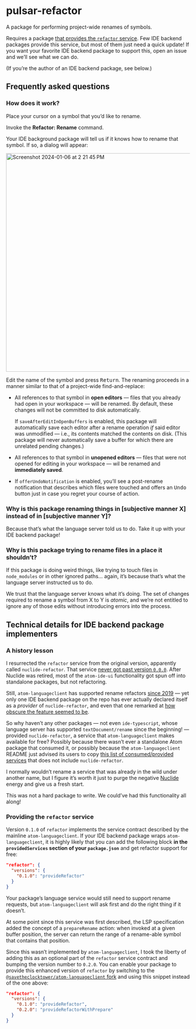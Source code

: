 # pulsar-refactor

A package for performing project-wide renames of symbols.

Requires a package [that provides the `refactor` service](https://web.pulsar-edit.dev/packages?serviceType=provided&service=refactor). Few IDE backend packages provide this service,  but most of them just need a quick update! If you want your favorite IDE backend package to support this, open an issue and we’ll see what we can do.

(If you’re the author of an IDE backend package, see below.)

## Frequently asked questions

### How does it work?

Place your cursor on a symbol that you’d like to rename.

Invoke the **Refactor: Rename** command.

Your IDE background package will tell us if it knows how to rename that symbol. If so, a dialog will appear:

<p><img width="598" alt="Screenshot 2024-01-06 at 2 21 45 PM" src="https://github.com/pulsar-edit/pulsar/assets/3450/db4c344d-9331-4a2a-bf06-430ca34e90d3"></p>

Edit the name of the symbol and press <kbd>Return</kbd>. The renaming proceeds in a manner similar to that of a project-wide find-and-replace:

* All references to that symbol in **open editors** — files that you already had open in your workspace — will be renamed. By default, these changes will not be committed to disk automatically.

  If `saveAfterEditInOpenBuffers` is enabled, this package will automatically save each editor after a rename operation _if_ said editor was unmodified — i.e., its contents matched the contents on disk. (This package will never automatically save a buffer for which there are unrelated pending changes.)

* All references to that symbol in **unopened editors** — files that were not opened for editing in your workspace — wil be renamed and **immediately saved**.

* If `offerUndoNotification` is enabled, you’ll see a post-rename notification that describes which files were touched and offers an <kbd>Undo</kbd> button just in case you regret your course of action.

### Why is this package renaming things in [subjective manner X] instead of in [subjective manner Y]?

Because that’s what the language server told us to do. Take it up with your IDE backend package!

### Why is this package trying to rename files in a place it shouldn’t?

If this package is doing weird things, like trying to touch files in `node_modules` or in other ignored paths… again, it’s because that’s what the language server instructed us to do.

We trust that the language server knows what it’s doing. The set of changes required to rename a symbol from X to Y is _atomic_, and we’re not entitled to ignore any of those edits without introducing errors into the process.

## Technical details for IDE backend package implementers

### A history lesson

I resurrected the `refactor` service from the original version, apparently called `nuclide-refactor`. That service [never got past version `0.0.0`](https://github.com/facebookarchive/atom-ide-ui/blob/710f8477607d3788aeadcbdd55079925241ce40d/modules/atom-ide-ui/pkg/atom-ide-refactor/package.json). After Nuclide was retired, most of the `atom-ide-ui` functionality got spun off into standalone packages, but not refactoring.

Still, `atom-languageclient` has supported rename refactors [since 2019](https://github.com/atom/atom-languageclient/pull/270) — yet only one IDE backend package on the repo has ever actually declared itself as a _provider_ of `nuclide-refactor`, and even that one remarked at [how obscure the feature seemed to be](https://github.com/ayame113/atom-ide-deno/blob/main/package.json#L141).

So why haven’t any other packages — not even `ide-typescript`, whose language server has supported `textDocument/rename` since the beginning! — provided `nuclide-refactor`, a service that `atom-languageclient` makes available for free? Possibly because there wasn’t ever a standalone Atom package that consumed it, or possibly because the `atom-languageclient` README just advised its users to copy [this list of consumed/provided services](https://github.com/atom/ide-csharp/blob/master/package.json) that does not include `nuclide-refactor`.

I normally wouldn’t rename a service that was already in the wild under another name, but I figure it’s worth it just to purge the negative [Nuclide](https://nuclide.io/) energy and give us a fresh start.

This was not a hard package to write. We could’ve had this functionality all along!

### Providing the `refactor` service

Version `0.1.0` of `refactor` implements the service contract described by the mainline `atom-languageclient`. If your IDE backend package wraps `atom-languageclient`, it is highly likely that you can add the following block **in the `providedServices` section of your `package.json`** and get refactor support for free:

```json
"refactor": {
  "versions": {
    "0.1.0": "provideRefactor"
  }
}
```

Your package’s language service would still need to support rename requests, but `atom-languageclient` will ask first and do the right thing if it doesn’t.

At some point since this service was first described, the LSP specification added the concept of a `prepareRename` action: when invoked at a given buffer position, the server can return the range of a rename-able symbol that contains that position.

Since this wasn’t implemented by `atom-languageclient`, I took the liberty of adding this as an optional part of the `refactor` service contract and bumping the version number to `0.2.0`. You can enable your package to provide this enhanced version of `refactor` by switching to the [`@savetheclocktower/atom-languageclient` fork](https://www.npmjs.com/package/@savetheclocktower/atom-languageclient) and using this snippet instead of the one above:

```json
"refactor": {
  "versions": {
    "0.1.0": "provideRefactor",
    "0.2.0": "provideRefactorWithPrepare"
  }
}
```
